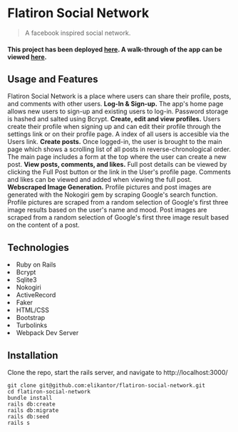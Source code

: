 # Flatiron Social Network 

> A facebook inspired social network.

<h4>This project has been deployed <a href="https://flatiron-social-network.herokuapp.com">here</a>.  A walk-through of the app can be viewed <a href="https://www.youtube.com/watch?v=LinK-i-a8CU&feature=youtu.be">here</a>.</h4>

## Usage and Features
Flatiron Social Network is a place where users can share their profile, posts, and comments with other users.
<b>Log-In & Sign-up.</b> The app's home page allows new users to sign-up and existing users to log-in.  Password storage is hashed and salted using Bcrypt.
<b>Create, edit and view profiles.</b> Users create their profile when signing up and can edit their profile through the settings link or on their profile page.  A index of all users is accesible via the Users link.
<b>Create posts.</b> Once logged-in, the user is brought to the main page which shows a scrolling list of all posts in reverse-chronological order.  The main page includes a form at the top where the user can create a new post.
<b>View posts, comments, and likes.</b>  Full post details can be viewed by clicking the Full Post button or the link in the User's profile page.  Comments and likes can be viewed and added when viewing the full post.
<b>Webscraped Image Generation.</b>  Profile pictures and post images are generated with the Nokogiri gem by scraping Google's search function.  Profile pictures are scraped from a random selection of Google's first three image results based on the user's name and mood. Post images are scraped from a random selection of Google's first three image result based on the content of a post.

## Technologies
<li>Ruby on Rails</li>
<li>Bcrypt</li>
<li>Sqlite3</li>
<li>Nokogiri</li>
<li>ActiveRecord</li>
<li>Faker</li>
<li>HTML/CSS</li>
<li>Bootstrap</li>
<li>Turbolinks</li>
<li>Webpack Dev Server</li>

## Installation
Clone the repo, start the rails server, and navigate to http://localhost:3000/
```
git clone git@github.com:elikantor/flatiron-social-network.git
cd flatiron-social-network
bundle install
rails db:create
rails db:migrate
rails db:seed
rails s
```

